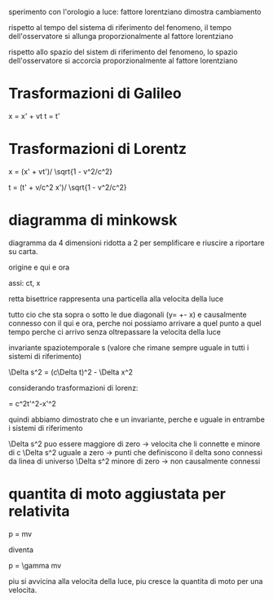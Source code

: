 sperimento con l'orologio a luce: fattore lorentziano dimostra cambiamento

rispetto al tempo del sistema di riferimento del fenomeno, il tempo dell'osservatore si allunga proporzionalmente al fattore lorentziano

rispetto allo spazio del sistem di riferimento del fenomeno, lo spazio dell'osservatore si accorcia proporzionalmente al fattore lorentziano

# Trasformazioni di Galileo

x = x' + vt
t = t'

# Trasformazioni di Lorentz

x = (x' + vt')/ \sqrt{1 - v^2/c^2}

t = (t' + v/c^2 x')/ \sqrt{1 - v^2/c^2}

# diagramma di minkowsk

diagramma da 4 dimensioni ridotta a 2 per semplificare e riuscire a riportare su carta.

origine e qui e ora

assi: ct, x

retta bisettrice rappresenta una particella alla velocita della luce

tutto cio che sta sopra o sotto le due diagonali (y= +- x) e causalmente connesso con il qui e ora, perche noi possiamo arrivare a quel punto a quel tempo perche ci arrivo senza oltrepassare la velocita della luce

invariante spaziotemporale s
(valore che rimane sempre uguale in tutti i sistemi di riferimento)

\Delta s^2 = (c\Delta t)^2 - \Delta x^2

considerando trasformazioni di lorenz:

= c^2t'^2-x'^2

quindi abbiamo dimostrato che e un invariante, perche e uguale in entrambe i sistemi di riferimento

\Delta s^2 puo essere maggiore di zero -> velocita che li connette e minore di c
\Delta s^2 uguale a zero -> punti che definiscono il delta sono connessi da linea di universo
\Delta s^2 minore di zero -> non causalmente connessi

# quantita di moto aggiustata per relativita

p = mv

diventa

p = \gamma mv

piu si avvicina alla velocita della luce, piu cresce la quantita di moto per una velocita.
